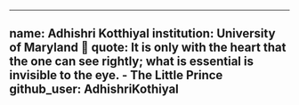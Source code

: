  ---
name: Adhishri Kotthiyal
institution: University of Maryland 🚩
quote: It is only with the heart that the one can see rightly; what is essential is invisible to the eye. - The Little Prince
github_user: AdhishriKothiyal
--- 
